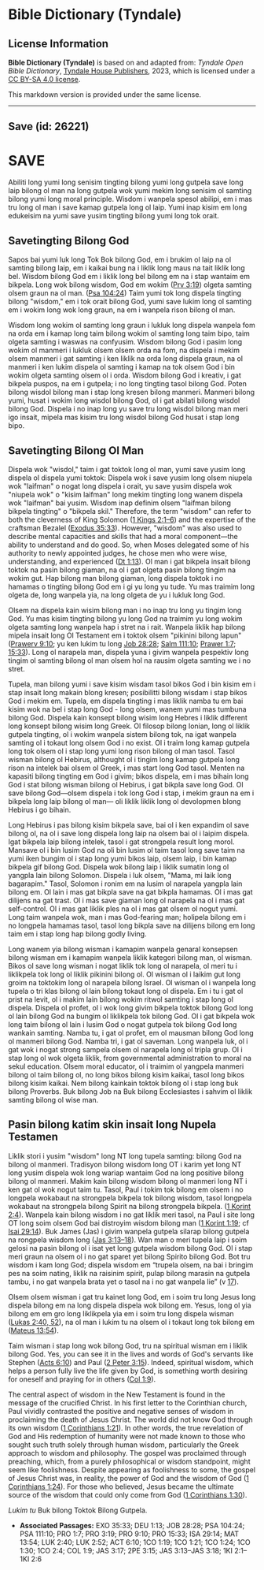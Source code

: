# Bible Dictionary (Tyndale)

## License Information

**Bible Dictionary (Tyndale)** is based on and adapted from: _Tyndale Open Bible Dictionary_, [Tyndale House Publishers](https://tyndaleopenresources.com/), 2023, which is licensed under a [CC BY-SA 4.0 license](https://creativecommons.org/licenses/by-sa/4.0/legalcode.en).

This markdown version is provided under the same license.



--------------------------------

## Save (id: 26221)

SAVE
====

Abiliti long yumi long senisim tingting bilong yumi long gutpela save long laip bilong ol man na long gutpela wok yumi mekim long senisim ol samting bilong yumi long moral principle. Wisdom i wanpela spesol abilipi, em i mas tru long ol man i save kamap gutpela long ol laip. Yumi inap kisim em long edukeisim na yumi save yusim tingting bilong yumi long tok orait.

Savetingting Bilong God
-----------------------

Sapos bai yumi luk long Tok Bok bilong God, em i brukim ol laip na ol samting bilong laip, em i kaikai bung na i liklik long maus na tait liklik long bel. Wisdom bilong God em i liklik long bel bilong em na i stap wantaim em bikpela. Long wok bilong wisdom, God em wokim ([Prv 3:19](https://ref.ly/Prov3:19)) olgeta samting olsem graun na ol man. ([Psa 104:24](https://ref.ly/Ps104:24)) Taim yumi tok long dispela tingting bilong "wisdom," em i tok orait bilong God, yumi save lukim long ol samting em i wokim long wok long graun, na em i wanpela rison bilong ol man.

Wisdom long wokim ol samting long graun i lukluk long dispela wanpela fom na orda em i kamap long taim bilong wokim ol samting long taim bipo, taim olgeta samting i waswas na confyusim. Wisdom bilong God i pasim long wokim ol manmeri i lukluk olsem olsem orda na fom, na dispela i mekim olsem manmeri i gat samting i ken liklik na orda long dispela graun, na ol manmeri i ken lukim dispela ol samting i kamap na tok olsem God i bin wokim olgeta samting olsem ol i orda. Wisdom bilong God i kreativ, i gat bikpela puspos, na em i gutpela; i no long tingting tasol bilong God. Poten bilong wisdol bilong man i stap long kresen bilong manmeri. Manmeri bilong yumi, husat i wokim long wisdol bilong God, ol i gat abilati bilong wisdol bilong God. Dispela i no inap long yu save tru long wisdol bilong man meri igo insait, mipela mas kisim tru long wisdol bilong God husat i stap long bipo.

Savetingting Bilong Ol Man
--------------------------

Dispela wok "wisdol," taim i gat toktok long ol man, yumi save yusim long dispela ol dispela yumi toktok: Dispela wok i save yusim long olsem niupela wok "laifman" o nogat long dispela i orait, yu save yusim dispela wok "niupela wok" o "kisim laifman" long mekim tingting long wanem dispela wok "laifman" bai yusim. Wisdom inap definim olsem "laifman bilong bikpela tingting" o "bikpela skil." Therefore, the term "wisdom" can refer to both the cleverness of King Solomon ([1 Kings 2:1–6](https://ref.ly/1Kgs2:1-1Kgs2:6)) and the expertise of the craftsman Bezalel ([Exodus 35:33](https://ref.ly/Exod35:33)). However, "wisdom" was also used to describe mental capacities and skills that had a moral component—the ability to understand and do good. So, when Moses delegated some of his authority to newly appointed judges, he chose men who were wise, understanding, and experienced ([Dt 1:13](https://ref.ly/Deut1:13)). Ol man i gat bikpela insait bilong toktok na pasin bilong giaman, na ol i gat olgeta pasin bilong tingim na wokim gut. Hap bilong man bilong giaman, long dispela toktok i no hamamas o tingting bilong God em i gi yu long yu tude. Yu mas traimim long olgeta de, long wanpela yia, na long olgeta de yu i lukluk long God.

Olsem na dispela kain wisim bilong man i no inap tru long yu tingim long God. Yu mas kisim tingting bilong yu long God na traimim yu long wokim olgeta samting long wanpela hap i stret na i rait. Wanpela liklik hap bilong mipela insait long Ol Testament em i toktok olsem "pikinini bilong lapun" ([Prawerv 9:10](https://ref.ly/Prov9:10); yu ken lukim tu long [Job 28:28](https://ref.ly/Job28:28); [Salm 111:10](https://ref.ly/Ps111:10); [Prawer 1:7](https://ref.ly/Prov1:7); [15:33](https://ref.ly/Prov15:33)). Long ol narapela man, dispela yuna i givim wanpela pespektiv long tingim ol samting bilong ol man olsem hol na rausim olgeta samting we i no stret.

Tupela, man bilong yumi i save kisim wisdam tasol bikos God i bin kisim em i stap insait long makain blong kresen; posibilitti bilong wisdam i stap bikos God i mekim em. Tupela, em dispela tingting i mas liklik namba tu em bai kisim wok na bel i stap long God \- long olsem, wanem yumi mas tumbuna bilong God. Dispela kain konsept bilong wisim long Hebres i liklik different long konsept bilong wisim long Greek. Ol filosop bilong Ionian, long ol liklik gutpela tingting, ol i wokim wanpela sistem bilong tok, na igat wanpela samting ol i tokaut long olsem God i no exist. Ol i traim long kamap gutpela long tok olsem ol i stap long yumi long rison bilong ol man tasol. Tasol wisman bilong ol Hebirus, althought ol i tingim long kamap gutpela long rison na intelek bai olsem ol Greek, i mas start long God tasol. Menten na kapasiti bilong tingting em God i givim; bikos dispela, em i mas bihain long God i stat bilong wisman bilong ol Hebirus, i gat bikpla save long God. Ol save bilong God—olsem dispela i tok long God i stap, i mekim graun na em i bikpela long laip bilong ol man— oli liklik liklik long ol devolopmen blong Hebirus i go bihain.

Long Hebirus i pas bilong kisim bikpela save, bai ol i ken expandim ol save bilong ol, na ol i save long dispela long laip na olsem bai ol i laipim dispela. Igat bikpela laip bilong intelek, tasol i gat strongpela result long morol. Mansave ol i bin lusim God na oli bin lusim ol taim tasol long save taim na yumi iken bungim ol i stap long yumi bikos laip, olsem laip, i bin kamap bikpela gif bilong God. Dispela wok bilong laip i liklik sumatin long ol yangpla lain bilong Solomon. Dispela i luk olsem, "Mama, mi laik long bagarapim." Tasol, Solomon i ronim em na lusim ol narapela yangpla lain bilong em. Ol lain i mas gat bikpla save na gat bikpla hamamas. Ol i mas gat dilijens na gat trast. Ol i mas save giaman long ol narapela na ol i mas gat self\-control. Ol i mas gat liklik ples na ol i mas gat olsem ol nogut yumi. Long taim wanpela wok, man i mas God\-fearing man; holipela bilong em i no longpela hamamas tasol, tasol long bikpla save na dilijens bilong em long taim em i stap long hap bilong godly living.

Long wanem yia bilong wisman i kamapim wanpela genaral konsepsen bilong wisman em i kamapim wanpela liklik kategori bilong man, ol wisman. Bikos ol save long wisman i nogat liklik tok long ol narapela, ol meri tu i liklikpela tok long ol liklik pikinini bilong ol. Ol wisman ol i laikim gut long groim na toktokim long ol narapela bilong Israel. Ol wisman ol i wanpela long tupela o tri klas bilong ol lain bilong tokaut long ol dispela. Em i tu i gat ol prist na levit, ol i makim lain bilong wokim ritwol samting i stap long ol dispela. Dispela ol profet, ol i wok long givim bikpela toktok bilong God long ol lain bilong God na bungim ol liklikpela tok bilong God. Ol i gat bikpela wok long taim bilong ol lain i lusim God o nogat gutpela tok bilong God long wankain samting. Namba tu, i gat ol profet, em ol mausman bilong God long ol manmeri bilong God. Namba tri, i gat ol saveman. Long wanpela luk, ol i gat wok i nogat strong sampela olsem ol narapela long ol tripla grup. Ol i stap long ol wok olgeta liklik, from governmental administration to moral na sekul education. Olsem moral educator, ol i traimim ol yangpela manmeri bilong ol taim bilong ol, no long bikos bilong kisim kaikai, tasol long bikos bilong kisim kaikai. Nem bilong kainkain toktok bilong ol i stap long buk bilong Proverbs. Buk bilong Job na Buk bilong Ecclesiastes i sahvim ol liklik samting bilong ol wise man.

Pasin bilong katim skin insait long Nupela Testamen
---------------------------------------------------

Liklik stori i yusim "wisdom" long NT long tupela samting: bilong God na bilong ol manmeri. Tradisyon bilong wisdom long OT i karim yet long NT long yusim dispela wok long wariap wantaim God na long positive bilong bilong ol manmeri. Makim kain bilong wisdom bilong ol manmeri long NT i ken gat ol wok nogut taim tu. Tasol, Paul i tokim tok bilong em olsem i no longpela wokabaut na strongpela bikpela tok bilong wisdom, tasol longpela wokabaut na strongpela bilong Spirit na bilong strongpela bikpela. ([1 Korint 2:4](https://ref.ly/1Cor2:4)). Wanpela kain bilong wisdom i no gat liklik meri tasol, na Paul i site long OT long soim olsem God bai distroyim wisdom bilong man ([1 Korint 1:19](https://ref.ly/1Cor1:19); cf [Isai 29:14](https://ref.ly/Isa29:14)). Buk James (Jas) i givim wanpela gutpela silarap bilong gutpela na rongpela wisdom long ([Jas 3:13–18](https://ref.ly/Jas3:13-Jas3:18)). Wan man o meri tupela laip i soim gelosi na pasin bilong ol i isat yet long gutpela wisdom bilong God. Ol i stap meri graun na olsem ol i no gat sparet yet bilong Spirito bilong God. Bot tru wisdom i kam long God; dispela wisdom em “trupela olsem, na bai i bringim pes na soim nating, liklik na raisinim spirit, pulap bilong marasin na gutpela tambu, i no gat wanpela brata yet o tasol na i no gat wanpela lie” (v [17](https://ref.ly/Jas3:17)).

Olsem olsem wisman i gat tru kainet long God, em i soim tru long Jesus long dispela bilong em na long dispela dispela wok bilong em. Yesus, long ol yia bilong em em gro long liklikpela yia em i soim tru long dispela wisman ([Lukas 2:40, 52](https://ref.ly/Luke2:40,Luke2:52)), na ol man i lukim tu na olsem ol i tokaut long tok bilong em ([Mateus 13:54](https://ref.ly/Matt13:54)).

Taim wisman i stap long wok bilong God, tru na spiritual wisman em i liklik bilong God. Yes, you can see it in the lives and words of God's servants like Stephen ([Acts 6:10](https://ref.ly/Acts6:10)) and Paul ([2 Peter 3:15](https://ref.ly/2Pet3:15)). Indeed, spiritual wisdom, which helps a person fully live the life given by God, is something worth desiring for oneself and praying for in others ([Col 1:9](https://ref.ly/Col1:9)).

The central aspect of wisdom in the New Testament is found in the message of the crucified Christ. In his first letter to the Corinthian church, Paul vividly contrasted the positive and negative senses of wisdom in proclaiming the death of Jesus Christ. The world did not know God through its own wisdom ([1 Corinthians 1:21](https://ref.ly/1Cor1:21)). In other words, the true revelation of God and His redemption of humanity were not made known to those who sought such truth solely through human wisdom, particularly the Greek approach to wisdom and philosophy. The gospel was proclaimed through preaching, which, from a purely philosophical or wisdom standpoint, might seem like foolishness. Despite appearing as foolishness to some, the gospel of Jesus Christ was, in reality, the power of God and the wisdom of God ([1 Corinthians 1:24](https://ref.ly/1Cor1:24)). For those who believed, Jesus became the ultimate source of the wisdom that could only come from God ([1 Corinthians 1:30](https://ref.ly/1Cor1:30)).

*Lukim tu* Buk bilong Toktok Bilong Gutpela.

* **Associated Passages:** EXO 35:33; DEU 1:13; JOB 28:28; PSA 104:24; PSA 111:10; PRO 1:7; PRO 3:19; PRO 9:10; PRO 15:33; ISA 29:14; MAT 13:54; LUK 2:40; LUK 2:52; ACT 6:10; 1CO 1:19; 1CO 1:21; 1CO 1:24; 1CO 1:30; 1CO 2:4; COL 1:9; JAS 3:17; 2PE 3:15; JAS 3:13–JAS 3:18; 1KI 2:1–1KI 2:6

